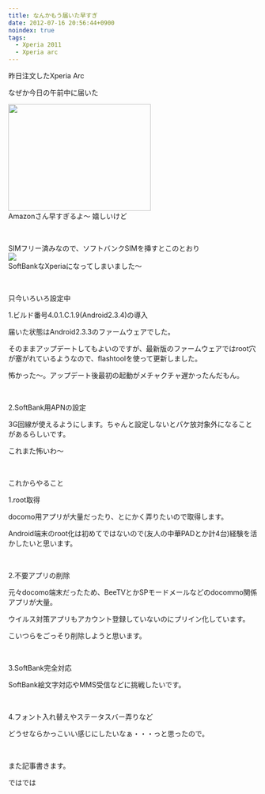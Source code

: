 ```yaml
---
title: なんかもう届いた早すぎ
date: 2012-07-16 20:56:44+0900
noindex: true
tags:
  - Xperia 2011
  - Xperia arc
---
```

<p>昨日注文したXperia Arc</p>
<p>なぜか今日の午前中に届いた</p><img src="https://lh4.googleusercontent.com/-hXcmfDGTZfo/UAP7NLTIMnI/AAAAAAAAAoA/rpc8BF35HXM/s288/DSC061362.jpg" height="216" width="288" /><br />Amazonさん早すぎるよ～ 嬉しいけど</p>
<p>&nbsp;</p>
<p>SIMフリー済みなので、ソフトバンクSIMを挿すとこのとおり<br /><img src="https://lh5.googleusercontent.com/-OebdSnBcu3M/UAP9KOP9twI/AAAAAAAAAoQ/p0Vb9deq_Rw/s640/screenshot_2012-07-16_2024.jpg" /><br />SoftBankなXperiaになってしまいました～</p>
<p>&nbsp;</p>
<p>只今いろいろ設定中</p>
<p>1.ビルド番号4.0.1.C.1.9(Android2.3.4)の導入</p>
<p>届いた状態はAndroid2.3.3のファームウェアでした。</p>
<p>そのままアップデートしてもよいのですが、最新版のファームウェアではroot穴が塞がれているようなので、flashtoolを使って更新しました。</p>
<p>怖かった～。アップデート後最初の起動がメチャクチャ遅かったんだもん。</p>
<p>&nbsp;</p>
<p>2.SoftBank用APNの設定</p>
<p>3G回線が使えるようにします。ちゃんと設定しないとパケ放対象外になることがあるらしいです。</p>
<p>これまた怖いわ～</p>
<p>&nbsp;</p>
<p>これからやること</p>
<p>1.root取得</p>
<p>docomo用アプリが大量だったり、とにかく弄りたいので取得します。</p>
<p>Android端末のroot化は初めてではないので(友人の中華PADとか計4台)経験を活かしたいと思います。</p>
<p>&nbsp;</p>
<p>2.不要アプリの削除</p>
<p>元々docomo端末だったため、BeeTVとかSPモードメールなどのdocommo関係アプリが大量。</p>
<p>ウイルス対策アプリもアカウント登録していないのにプリイン化しています。</p>
<p>こいつらをごっそり削除しようと思います。</p>
<p>&nbsp;</p>
<p>3.SoftBank完全対応</p>
<p>SoftBank絵文字対応やMMS受信などに挑戦したいです。</p>
<p>&nbsp;</p>
<p>4.フォント入れ替えやステータスバー弄りなど</p>
<p>どうせならかっこいい感じにしたいなぁ・・・っと思ったので。</p>
<p>&nbsp;</p>
<p>また記事書きます。</p>
<p>ではでは</p>
